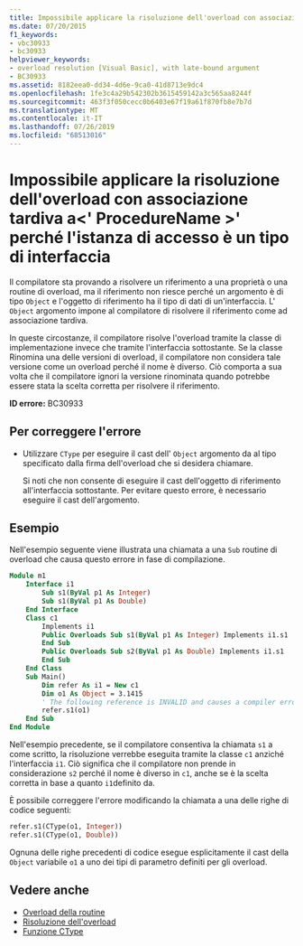 ```yaml
---
title: Impossibile applicare la risoluzione dell'overload con associazione tardiva a '<procedurename>' perché l'istanza di accesso è un tipo interfaccia
ms.date: 07/20/2015
f1_keywords:
- vbc30933
- bc30933
helpviewer_keywords:
- overload resolution [Visual Basic], with late-bound argument
- BC30933
ms.assetid: 8182eea0-dd34-4d6e-9ca0-41d8713e9dc4
ms.openlocfilehash: 1fe3c4a29b542302b3615459142a3c565aa8244f
ms.sourcegitcommit: 463f3f050cecc0b6403e67f19a61f870fb8e7b7d
ms.translationtype: MT
ms.contentlocale: it-IT
ms.lasthandoff: 07/26/2019
ms.locfileid: "68513016"
---
```

# <a name="latebound-overload-resolution-cannot-be-applied-to-procedurename-because-the-accessing-instance-is-an-interface-type"></a>Impossibile applicare la risoluzione dell'overload con associazione tardiva a\<' ProcedureName >' perché l'istanza di accesso è un tipo di interfaccia

Il compilatore sta provando a risolvere un riferimento a una proprietà o una routine di overload, ma il riferimento non riesce perché un argomento è di tipo `Object` e l'oggetto di riferimento ha il tipo di dati di un'interfaccia. L' `Object` argomento impone al compilatore di risolvere il riferimento come ad associazione tardiva.

In queste circostanze, il compilatore risolve l'overload tramite la classe di implementazione invece che tramite l'interfaccia sottostante. Se la classe Rinomina una delle versioni di overload, il compilatore non considera tale versione come un overload perché il nome è diverso. Ciò comporta a sua volta che il compilatore ignori la versione rinominata quando potrebbe essere stata la scelta corretta per risolvere il riferimento.

**ID errore:** BC30933

## <a name="to-correct-this-error"></a>Per correggere l'errore

- Utilizzare `CType` per eseguire il cast dell' `Object` argomento da al tipo specificato dalla firma dell'overload che si desidera chiamare.

  Si noti che non consente di eseguire il cast dell'oggetto di riferimento all'interfaccia sottostante. Per evitare questo errore, è necessario eseguire il cast dell'argomento.

## <a name="example"></a>Esempio

Nell'esempio seguente viene illustrata una chiamata a una `Sub` routine di overload che causa questo errore in fase di compilazione.

```vb
Module m1
    Interface i1
        Sub s1(ByVal p1 As Integer)
        Sub s1(ByVal p1 As Double)
    End Interface
    Class c1
        Implements i1
        Public Overloads Sub s1(ByVal p1 As Integer) Implements i1.s1
        End Sub
        Public Overloads Sub s2(ByVal p1 As Double) Implements i1.s1
        End Sub
    End Class
    Sub Main()
        Dim refer As i1 = New c1
        Dim o1 As Object = 3.1415
        ' The following reference is INVALID and causes a compiler error.
        refer.s1(o1)
    End Sub
End Module
```

Nell'esempio precedente, se il compilatore consentiva la chiamata `s1` a come scritto, la risoluzione verrebbe eseguita tramite la classe `c1` anziché l'interfaccia `i1`. Ciò significa che il compilatore non prende in considerazione `s2` perché il nome è diverso in `c1`, anche se è la scelta corretta in base a quanto `i1`definito da.

È possibile correggere l'errore modificando la chiamata a una delle righe di codice seguenti:

```vb
refer.s1(CType(o1, Integer))
refer.s1(CType(o1, Double))
```

Ognuna delle righe precedenti di codice esegue esplicitamente il cast della `Object` variabile `o1` a uno dei tipi di parametro definiti per gli overload.

## <a name="see-also"></a>Vedere anche

- [Overload della routine](../../../visual-basic/programming-guide/language-features/procedures/procedure-overloading.md)
- [Risoluzione dell'overload](../../../visual-basic/programming-guide/language-features/procedures/overload-resolution.md)
- [Funzione CType](../../../visual-basic/language-reference/functions/ctype-function.md)
